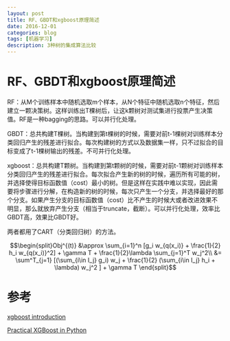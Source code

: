 ```yaml
--- 
layout: post 
title: RF、GBDT和xgboost原理简述
date: 2016-12-01 
categories: blog 
tags: [机器学习] 
description: 3种树的集成算法比较
--- 
```


# RF、GBDT和xgboost原理简述

RF：从M个训练样本中随机选取m个样本，从N个特征中随机选取n个特征，然后建立一颗决策树。这样训练出T棵树后，让这k颗树对测试集进行投票产生决策值。RF是一种bagging的思路。可以并行化处理。

GBDT：总共构建T棵树。当构建到第t棵树的时候，需要对前t-1棵树对训练样本分类回归产生的残差进行拟合。每次构建树的方式以及数据集一样，只不过拟合的目标变成了t-1棵树输出的残差。不可并行化处理。

xgboost：总共构建T颗树。当构建到第t颗树的时候，需要对前t-1颗树对训练样本分类回归产生的残差进行拟合。每次拟合产生新的树的时候，遍历所有可能的树，并选择使得目标函数值（cost）最小的树。但是这样在实践中难以实现，因此需要将步骤进行分解，在构造新的树的时候，每次只产生一个分支，并选择最好的那个分支。如果产生分支的目标函数值（cost）比不产生的时候大或者改进效果不明显，那么就放弃产生分支（相当于truncate，截断）。可以并行化处理，效率比GBDT高，效果比GBDT好。

两者都用了CART（分类回归树）的方法。

$$\begin{split}Obj^{(t)} &\approx \sum_{i=1}^n [g_i w_{q(x_i)} + \frac{1}{2} h_i w_{q(x_i)}^2] + \gamma T + \frac{1}{2}\lambda \sum_{j=1}^T w_j^2\\
&= \sum^T_{j=1} [(\sum_{i\in I_j} g_i) w_j + \frac{1}{2} (\sum_{i\in I_j} h_i + \lambda) w_j^2 ] + \gamma T
\end{split}$$

# 参考
[xgboost introduction](https://xgboost.readthedocs.io/en/latest/model.html)

[Practical XGBoost in Python](http://education.parrotprediction.teachable.com/courses/enrolled/practical-xgboost-in-python)